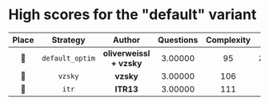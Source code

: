 # High scores for the "default" variant

| Place | Strategy | Author | Questions | Complexity | Source |
|:-----:|:--------:|:------:|:---------:|:----------:|:------:|
| :1st_place_medal: | `default_optim` | **oliverweissl + vzsky** | 3.00000 | 95 | `20240920_141117_default_optim.py` |
| :2nd_place_medal: | `vzsky` | **vzsky** | 3.00000 | 106 | `20240917_225929_vzsky.py` |
| :3rd_place_medal: | `itr` | **ITR13** | 3.00000 | 111 | `20241002_035437_itr.py` |
